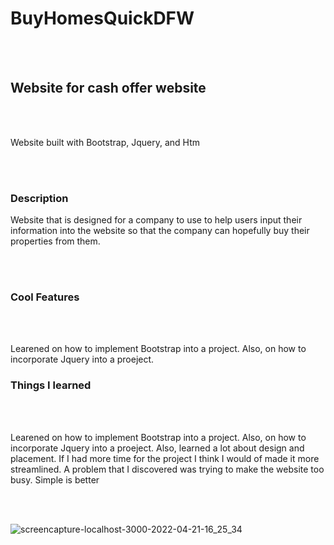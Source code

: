 # BuyHomesQuickDFW
<br></br>


<h2>Website for cash offer website</h2>
<br></br>
<p>Website built with Bootstrap, Jquery, and Htm</p>
<br></br>
<h3>Description</h3>
<p>Website that is designed for a company to use to help users input their information into the website so that the company can hopefully buy their properties from them.</p> 
<br></br>
<h3>Cool Features</h3>
<br></br>
<p>Learened on how to implement Bootstrap into a project. Also, on how to incorporate Jquery into a proeject.</p>
<h3>Things I learned</h3>
<br></br>
<p>Learened on how to implement Bootstrap into a project. Also, on how to incorporate Jquery into a proeject. Also, learned a lot about design and placement. If I had more time for the project I think I would of made it more streamlined. A problem that I discovered was trying to make the website too busy. Simple is better</p>
<br></br>

![screencapture-localhost-3000-2022-04-21-16_25_34](https://user-images.githubusercontent.com/60851811/172378768-93973092-c2c3-4ab7-b40d-32aae2888389.png)
